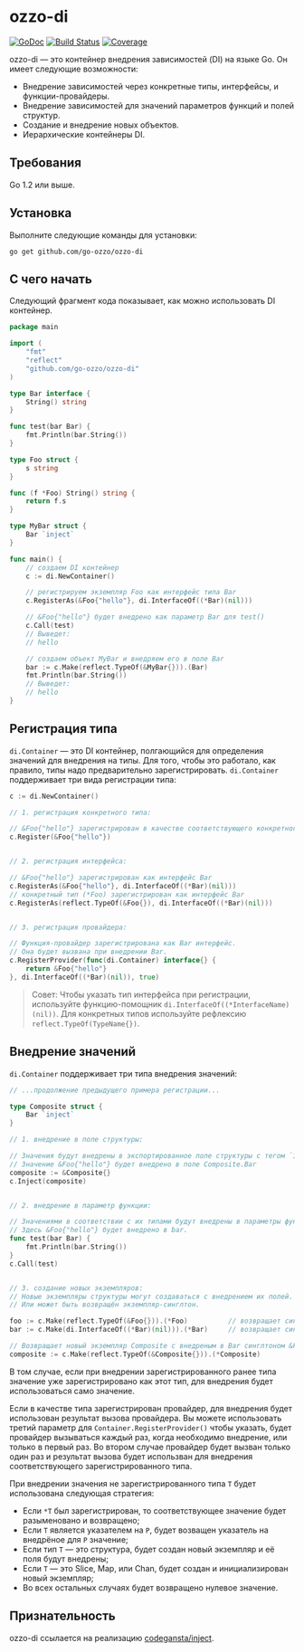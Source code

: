 # ozzo-di

[![GoDoc](https://godoc.org/github.com/go-ozzo/ozzo-di?status.png)](http://godoc.org/github.com/go-ozzo/ozzo-di)
[![Build Status](https://travis-ci.org/go-ozzo/ozzo-di.svg?branch=master)](https://travis-ci.org/go-ozzo/ozzo-di)
[![Coverage](http://gocover.io/_badge/github.com/go-ozzo/ozzo-di)](http://gocover.io/github.com/go-ozzo/ozzo-di)

ozzo-di — это контейнер внедрения зависимостей (DI) на языке Go. Он имеет следующие возможности:

* Внедрение зависимостей через конкретные типы, интерфейсы, и функции-провайдеры.
* Внедрение зависимостей для значений параметров функций и полей структур.
* Создание и внедрение новых объектов.
* Иерархические контейнеры DI.

## Требования

Go 1.2 или выше.

## Установка

Выполните следующие команды для установки:

```
go get github.com/go-ozzo/ozzo-di
```

## С чего начать

Следующий фрагмент кода показывает, как можно использовать DI контейнер.

```go
package main

import (
	"fmt"
	"reflect"
	"github.com/go-ozzo/ozzo-di"
)

type Bar interface {
    String() string
}

func test(bar Bar) {
    fmt.Println(bar.String())
}

type Foo struct {
    s string
}

func (f *Foo) String() string {
    return f.s
}

type MyBar struct {
    Bar `inject`
}

func main() {
    // создаем DI контейнер
	c := di.NewContainer()

    // регистрируем экземпляр Foo как интерфейс типа Bar
    c.RegisterAs(&Foo{"hello"}, di.InterfaceOf((*Bar)(nil)))

    // &Foo{"hello"} будет внедрено как параметр Bar для test()
    c.Call(test)
    // Выведет:
    // hello

    // создаем объект MyBar и внедряем его в поле Bar
    bar := c.Make(reflect.TypeOf(&MyBar{})).(Bar)
    fmt.Println(bar.String())
    // Выведет:
    // hello
}
```


## Регистрация типа

`di.Container` — это DI контейнер, полгающийся для определения значений для внедрения на типы. Для того, чтобы это работало, как правило, типы надо предварительно зарегистрировать. `di.Container` поддерживает три вида регистрации типа:

```go
c := di.NewContainer()

// 1. регистрация конкретного типа:

// &Foo{"hello"} зарегистрирован в качестве соответствующего конкретного типа (*Foo)
c.Register(&Foo{"hello"})


// 2. регистрация интерфейса:

// &Foo{"hello"} зарегистрирован как интерфейс Bar
c.RegisterAs(&Foo{"hello"}, di.InterfaceOf((*Bar)(nil)))
// конкретный тип (*Foo) зарегистрирован как интерфейс Bar
c.RegisterAs(reflect.TypeOf(&Foo{}), di.InterfaceOf((*Bar)(nil)))


// 3. регистрация провайдера:

// Функция-провайдер зарегистрирована как Bar интерфейс.
// Она будет вызвана при внедрении Bar.
c.RegisterProvider(func(di.Container) interface{} {
    return &Foo{"hello"}
}, di.InterfaceOf((*Bar)(nil)), true)
```

> Совет: Чтобы указать тип интерфейса при регистрации, используйте функцию-помощник
> `di.InterfaceOf((*InterfaceName)(nil))`.
> Для конкретных типов используйте рефлексию `reflect.TypeOf(TypeName{})`.


## Внедрение значений

`di.Container` поддерживает три типа внедрения значений:

```go
// ...продолжение предыдущего примера регистрации...

type Composite struct {
    Bar `inject`
}

// 1. внедрение в поле структуры:

// Значения будут внедрены в экспортированное поле структуры с тегом `inject` и анонимные поля.
// Значение &Foo{"hello"} будет внедрено в поле Composite.Bar
composite := &Composite{}
c.Inject(composite)


// 2. внедрение в параметр функции:

// Значениями в соответствии с их типами будут внедрены в параметры функции.
// Здесь &Foo{"hello"} будет внедрено в bar.
func test(bar Bar) {
    fmt.Println(bar.String())
}
c.Call(test)


// 3. создание новых экземпляров:
// Новые экземпляры структуры могут создаваться с внедрением их полей.
// Или может быть возвращён экземпляр-синглтон.

foo := c.Make(reflect.TypeOf(&Foo{})).(*Foo)          // возвращает синглтон &Foo{"hello"}
bar := c.Make(di.InterfaceOf((*Bar)(nil))).(*Bar)     // возвращает синглтон &Foo{"hello"}

// Возвращает новый экземпляр Composite с внедреным в Bar синглтоном &Foo{"hello"}
composite := c.Make(reflect.TypeOf(&Composite{})).(*Composite)
```

В том случае, если при внедрении зарегистрированного ранее типа значение уже зарегистрировано как этот тип, для внедрения будет использоваться само значение.

Если в качестве типа зарегистрирован провайдер, для внедрения будет использован результат вызова провайдера. Вы можете использовать третий параметр для `Container.RegisterProvider()` чтобы указать, будет провайдер вызываться каждый раз, когда необходимо внедрение, или только в первый раз. Во втором случае провайдер будет вызван только один раз и результат вызова будет использван для внедрения соответствующего зарегистрированного типа.

При внедрении значения не зарегистрированного типа `T` будет использована следующая стратегия:

* Если `*T` был зарегистрирован, то соответствующее значение будет разыменовано и возвращено;
* Если `T` является указателем на `P`, будет возващен указатель на внедрёное для `P` значение;
* Если тип `T` — это структура, будет создан новый экземпляр и её поля будут внедрены;
* Если `T` — это Slice, Map, или Chan, будет создан и инициализирован новый экземпляр;
* Во всех остальных случаях будет возвращено нулевое значение.


## Признательность

ozzo-di ссылается на реализацию [codegansta/inject](https://github.com/codegangsta/inject/).
